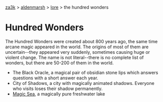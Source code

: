 [za3k](/) > [aldenmarsh](/aldenmarsh/) > [lore](lore) > the hundred wonders

# Hundred Wonders
The Hundred Wonders were created about 800 years ago, the same time arcane magic appeared in the world. The origins of most of them are uncertain--they appeared very suddenly, sometimes causing huge or violent change. The name is not literal--there is no complete list of wonders, but there are 50-200 of them in the world.

- The Black Oracle, a magical pair of obsidian stone lips which answers questions with a short answer each year.
- City of Shadows, a city with magically animated shadows. Everyone who visits loses their shadow permanently.
- [Magic Sea](magic_sea), a magically pure freshwater lake

<!--
- Canyon of Reanimation. A canyon that re-animates anything dead thrown in it
- Altar of Life. Restores to life any recently dead person placed on it. In North Humlend.
- Tundra in the Wastes. A large area of freezing tundra in the middle of the otherwise very hot Wastes.
-->
